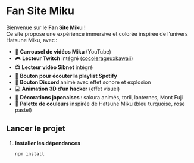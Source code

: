 # Fan Site Miku

Bienvenue sur le **Fan Site Miku** !  
Ce site propose une expérience immersive et colorée inspirée de l’univers Hatsune Miku, avec :

- 🎤 **Carrousel de vidéos Miku** (YouTube)
- 🎮 **Lecteur Twitch** intégré ([cocolerageuxkawaii](https://www.twitch.tv/cocolerageuxkawaii))
- 📺 **Lecteur vidéo Sibnet** intégré
- 🎵 **Bouton pour écouter la playlist Spotify**
- 💬 **Bouton Discord** animé avec effet sonore et explosion
- 💻 **Animation 3D d’un hacker** (effet visuel)
- 🌸 **Décorations japonaises** : sakura animés, torii, lanternes, Mont Fuji
- 🎨 **Palette de couleurs** inspirée de Hatsune Miku (bleu turquoise, rose pastel)

## Lancer le projet

1. **Installer les dépendances**  
   ```bash
   npm install